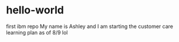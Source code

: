 # hello-world
first ibm repo
My name is Ashley and I am starting the customer care learning plan as of 8/9 lol
